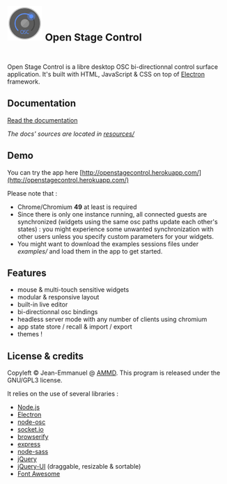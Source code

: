 <h1><img src="resources/images/logo.png" height="80px"/> <small style="opacity.75;line-height:80px;">Open Stage Control</small></h1>

Open Stage Control is a libre desktop OSC bi-directionnal control surface application. It's built with HTML, JavaScript & CSS on top of [Electron](http://electron.atom.io/) framework.

## Documentation

[Read the documentation](http://jean-emmanuel.github.io/open-stage-control/)

*The docs' sources are located in [resources/](resources/)*


## Demo

You can try the app here [http://openstagecontrol.herokuapp.com/](http://openstagecontrol.herokuapp.com/)

Please note that :

- Chrome/Chromium **49** at least is required
- Since there is only one instance running, all connected guests are synchronized (widgets using the same osc paths update each other's states) : you might experience some unwanted synchronization with other users unless you specify custom parameters for your widgets.
- You might want to download the examples sessions files under *examples/* and load them in the app to get started.


## Features

- mouse & multi-touch sensitive widgets
- modular & responsive layout
- built-in live editor
- bi-directionnal osc bindings
- headless server mode with any number of clients using chromium
- app state store / recall & import / export
- themes !


## License & credits

Copyleft © Jean-Emmanuel @ [AMMD](http://ammd.net). This program is released under the GNU/GPL3 license.

It relies on the use of several libraries :

- [Node.js](https://nodejs.org/)
- [Electron](http://electron.atom.io/)
- [node-osc](https://github.com/TheAlphaNerd/node-osc)
- [socket.io](http://socket.io)
- [browserify](http://browserify.org)
- [express](http://expressjs.com)
- [node-sass](https://github.com/sass/node-sass)
- [jQuery](http://jquery.com/)
- [jQuery-UI](http://jqueryui.com/) (draggable, resizable & sortable)
- [Font Awesome](http://fontawesome.io/)
